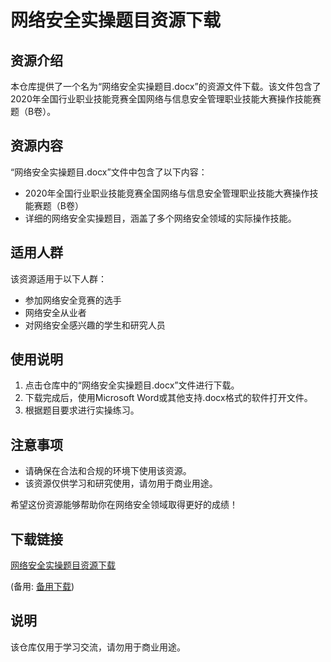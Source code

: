 # 网络安全实操题目资源下载

## 资源介绍

本仓库提供了一个名为“网络安全实操题目.docx”的资源文件下载。该文件包含了2020年全国行业职业技能竞赛全国网络与信息安全管理职业技能大赛操作技能赛题（B卷）。

## 资源内容

“网络安全实操题目.docx”文件中包含了以下内容：

- 2020年全国行业职业技能竞赛全国网络与信息安全管理职业技能大赛操作技能赛题（B卷）
- 详细的网络安全实操题目，涵盖了多个网络安全领域的实际操作技能。

## 适用人群

该资源适用于以下人群：

- 参加网络安全竞赛的选手
- 网络安全从业者
- 对网络安全感兴趣的学生和研究人员

## 使用说明

1. 点击仓库中的“网络安全实操题目.docx”文件进行下载。
2. 下载完成后，使用Microsoft Word或其他支持.docx格式的软件打开文件。
3. 根据题目要求进行实操练习。

## 注意事项

- 请确保在合法和合规的环境下使用该资源。
- 该资源仅供学习和研究使用，请勿用于商业用途。

希望这份资源能够帮助你在网络安全领域取得更好的成绩！

## 下载链接
[网络安全实操题目资源下载](https://pan.quark.cn/s/fd2ad578f8db) 

(备用: [备用下载](https://pan.baidu.com/s/1InD-4UCGYsBIKq0i4A_fbg?pwd=1234))

## 说明

该仓库仅用于学习交流，请勿用于商业用途。
